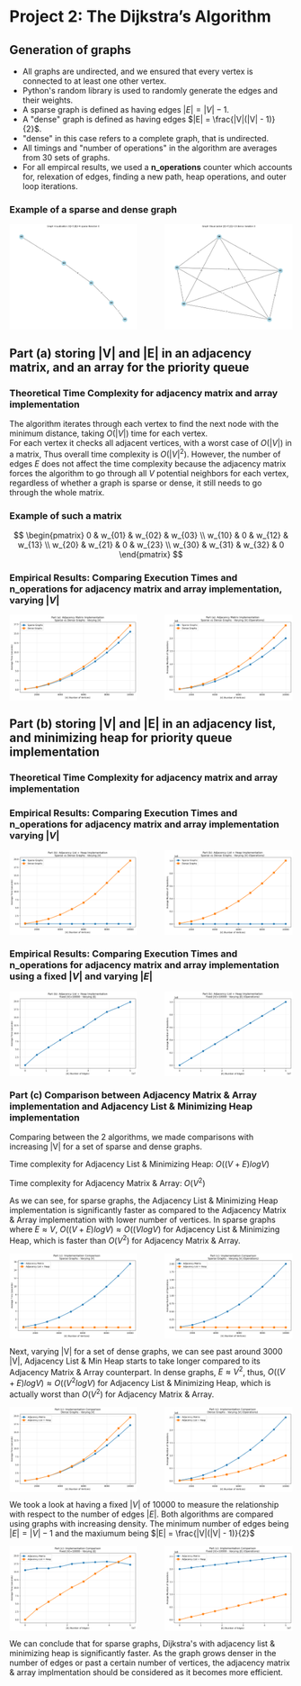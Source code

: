 # Project 2: The Dijkstra’s Algorithm

## Generation of graphs
- All graphs are undirected, and we ensured that every vertex is connected to at least one other vertex.
- Python's random library is used to randomly generate the edges and their weights.
- A sparse graph is defined as having edges $|E| = |V| - 1$.
- A "dense" graph is defined as having edges $|E| = \frac{|V|(|V| - 1)}{2}$.
- "dense" in this case refers to a complete graph, that is undirected.
- All timings and "number of operations" in the algorithm are averages from 30 sets of graphs.
- For all empircal results, we used a **n_operations** counter which accounts for, relexation of edges, finding a new path, heap operations, and outer loop iterations.
  
### Example of a sparse and dense graph  
<div style="display: flex; justify-content: space-between;">
    <img src="sample/graphs/sparse/trial_0/V5_sparse_n0.png" width="45%" />
    <img src="sample/graphs/dense/trial_0/V5_dense_n0.png" width="45%" />
</div>

##  Part (a) storing |V| and |E| in an adjacency matrix, and an array for the priority queue

### Theoretical Time Complexity for adjacency matrix and array implementation

The algorithm iterates through each vertex to find the next node with the minimum distance, taking $O(|V|)$ time for each vertex.\
For each vertex it checks all adjacent vertices, with a worst case of $O(|V|)$ in a matrix, Thus overall time complexity is $O(|V|^2)$.
However, the number of edges $E$ does not affect the time complexity because the adjacency matrix forces the algorithm to go through 
all $V$ potential neighbors for each vertex, regardless of whether a graph is sparse or dense, it still needs to go through the whole matrix.

### Example of such a matrix

$$
\begin{pmatrix}
0 & w_{01} & w_{02} & w_{03} \\
w_{10} & 0 & w_{12} & w_{13} \\
w_{20} & w_{21} & 0 & w_{23} \\
w_{30} & w_{31} & w_{32} & 0
\end{pmatrix}
$$

### Empirical Results: Comparing Execution Times and n_operations for adjacency matrix and array implementation, varying $|V|$

<div style="display: flex; justify-content: space-between;">
    <img src="plots/part_a_matrix_sparse_vs_dense_time.png" width="45%" />
    <img src="plots/part_a_matrix_sparse_vs_dense_operations.png" width="45%" />
</div>

##  Part (b) storing |V| and |E| in an adjacency list, and minimizing heap for priority queue implementation


### Theoretical Time Complexity for adjacency matrix and array implementation


### Empirical Results: Comparing Execution Times and n_operations for adjacency matrix and array implementation varying $|V|$

<div style="display: flex; justify-content: space-between;">
    <img src="plots/part_b_heap_sparse_vs_dense_v_time.png" width="45%" />
    <img src="plots/part_b_heap_sparse_vs_dense_v_operations.png" width="45%" />
</div>

### Empirical Results: Comparing Execution Times and n_operations for adjacency matrix and array implementation using a fixed $|V|$ and varying $|E|$

<div style="display: flex; justify-content: space-between;">
    <img src="plots/part_b_heap_fixed_v_varying_e_time.png" width="45%" />
    <img src="plots/part_b_heap_fixed_v_varying_e_operations.png" width="45%" />
</div>

### Part (c) Comparison between Adjacency Matrix & Array implementation and Adjacency List & Minimizing Heap implementation

Comparing between the 2 algorithms, we made comparisons with increasing |V| for a set of sparse and dense graphs. 

Time complexity for Adjacency List & Minimizing Heap: $O((V + E) log V)$

Time complexity for Adjacency Matrix & Array: $O(V^2)$

As we can see, for sparse graphs, the Adjacency List & Minimizing Heap implementation is significantly faster as compared to the Adjacency Matrix & Array implementation with lower number of vertices. 
In sparse graphs where $E ≈ V$, $O((V + E) log V) ≈ O((V log V)$ for Adjacency List & Minimizing Heap, which is faster than $O(V^2)$ for Adjacency Matrix & Array.

<div style="display: flex; justify-content: space-between;">
    <img src="plots/part_c_sparse_varying_v_time.png" width="45%" />
    <img src="plots/part_c_sparse_varying_v_operations.png" width="45%" />
</div>

Next, varying |V| for a set of dense graphs, we can see past around 3000 |V|, Adjacency List & Min Heap starts to take longer compared to its Adjacency Matrix & Array counterpart. In dense graphs, $E ≈ V^2$, thus, $O((V + E) log V) ≈ O((V^2 log V)$ for Adjacency List & Minimizing Heap, which is actually worst than $O(V^2)$ for Adjacency Matrix & Array.

<div style="display: flex; justify-content: space-between;">
    <img src="plots/part_c_dense_varying_v_time.png" width="45%" />
    <img src="plots/part_c_dense_varying_v_operations.png" width="45%" />
</div>

We took a look at having a fixed $|V|$ of 10000 to measure the relationship with respect to the number of edges $|E|$. Both algorithms are compared using graphs with increasing density. The minimum number of edges being $|E| = |V| - 1$ and the maxiumum being $|E| = \frac{|V|(|V| - 1)}{2}$ 

<div style="display: flex; justify-content: space-between;">
    <img src="plots/part_c_fixed_v_varying_e_time.png" width="45%" />
    <img src="plots/part_c_fixed_v_varying_e_operations.png" width="45%" />
</div>

We can conclude that for sparse graphs, Dijkstra's with adjacency list & minimizing heap is significantly faster. As the graph grows denser in the number of edges or past a certain number of vertices, the adjacency matrix & array implmentation should be considered as it becomes more efficient. 




